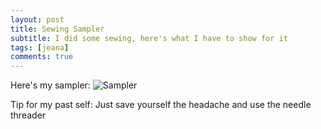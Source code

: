 ```yaml
---
layout: post
title: Sewing Sampler
subtitle: I did some sewing, here's what I have to show for it
tags: [jeana]
comments: true
---
```


Here's my sampler:
![Sampler](https://jcfermi.github.io/assets/img/sampler%20photo.jpg)

Tip for my past self: Just save yourself the headache and use the needle threader

